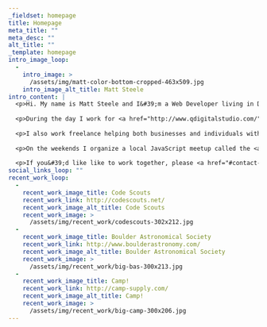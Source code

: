 ```yaml
---
_fieldset: homepage
title: Homepage
meta_title: ""
meta_desc: ""
alt_title: ""
_template: homepage
intro_image_loop:
  - 
    intro_image: >
      /assets/img/matt-color-bottom-cropped-463x509.jpg
    intro_image_alt_title: Matt Steele
intro_content: |
  <p>Hi. My name is Matt Steele and I&#39;m a Web Developer living in Denver, Colorado.</p>
  
  <p>During the day I work for <a href="http://www.qdigitalstudio.com/">Q Digital Studio </a>specializing in both <a href="http://ellislab.com/expressionengine">Expression Engine</a> and <a href="http://statamic.com/">Statamic</a> CMS development.</p>
  
  <p>I also work freelance helping both businesses and individuals with their web presence.</p>
  
  <p>On the weekends I organize a local JavaScript meetup called the <a href="http://www.meetup.com/Denver-Code-Club/">Denver Code Club</a>.</p>
  
  <p>If you&#39;d like like to work together, please <a href="#contact-section" id="intro-contact-clicker">get in touch</a>.</p>
social_links_loop: ""
recent_work_loop:
  - 
    recent_work_image_title: Code Scouts
    recent_work_link: http://codescouts.net/
    recent_work_image_alt_title: Code Scouts
    recent_work_image: >
      /assets/img/recent_work/codescouts-302x212.jpg
  - 
    recent_work_image_title: Boulder Astronomical Society
    recent_work_link: http://www.boulderastronomy.com/
    recent_work_image_alt_title: Boulder Astronomical Society
    recent_work_image: >
      /assets/img/recent_work/big-bas-300x213.jpg
  - 
    recent_work_image_title: Camp!
    recent_work_link: http://camp-supply.com/
    recent_work_image_alt_title: Camp!
    recent_work_image: >
      /assets/img/recent_work/big-camp-300x206.jpg
---
```











